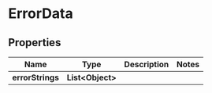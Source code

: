 # ErrorData

## Properties
Name | Type | Description | Notes
------------ | ------------- | ------------- | -------------
**errorStrings** | **List&lt;Object&gt;** |  | 
